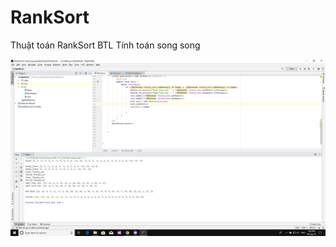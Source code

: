 ﻿# RankSort
Thuật toán RankSort BTL Tính toán song song

![alt text](https://github.com/quangtrungkhmt4/RankSort/blob/master/Image/Untitled.png)
